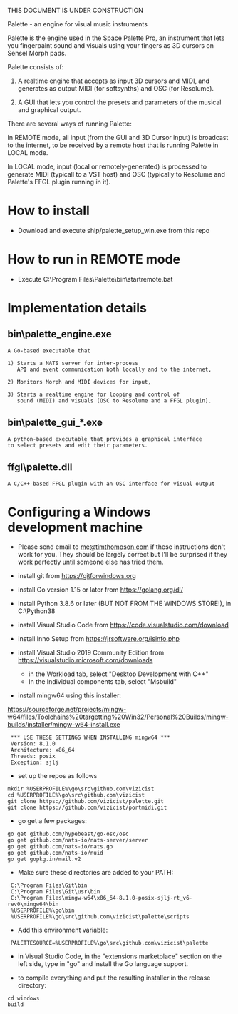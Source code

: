 THIS DOCUMENT IS UNDER CONSTRUCTION

Palette - an engine for visual music instruments

Palette is the engine used in the Space Palette Pro,
an instrument that lets you fingerpaint sound and visuals
using your fingers as 3D cursors on Sensel Morph pads.

Palette consists of:

   1) A realtime engine that accepts as input 3D cursors and MIDI,
      and generates as output MIDI (for softsynths) and OSC (for Resolume).

   2) A GUI that lets you control the presets and parameters of
      the musical and graphical output.

There are several ways of running Palette:

   In REMOTE mode, all input (from the GUI and 3D Cursor input) is
   broadcast to the internet, to be received by a remote host
   that is running Palette in LOCAL mode.

   In LOCAL mode, input (local or remotely-generated) is processed
   to generate MIDI (typicall to a VST host) and OSC (typically
   to Resolume and Palette's FFGL plugin running in it).

# How to install

- Download and execute ship/palette_setup_win.exe from this repo

# How to run in REMOTE mode

- Execute C:\Program Files\Palette\bin\startremote.bat

# Implementation details

## bin\palette_engine.exe

	A Go-based executable that

	1) Starts a NATS server for inter-process
	   API and event communication both locally and to the internet,

	2) Monitors Morph and MIDI devices for input,

	3) Starts a realtime engine for looping and control of
	   sound (MIDI) and visuals (OSC to Resolume and a FFGL plugin).

## bin\palette_gui_*.exe

	A python-based executable that provides a graphical interface
	to select presets and edit their parameters.

## ffgl\palette.dll

	A C/C++-based FFGL plugin with an OSC interface for visual output

# Configuring a Windows development machine

- Please send email to me@timthompson.com if these instructions don't work for you.  They should be largely correct but I'll be surprised if they work perfectly until someone else has tried them.

- install git from https://gitforwindows.org

- install Go version 1.15 or later from https://golang.org/dl/

- install Python 3.8.6 or later (BUT NOT FROM THE WINDOWS STORE!), in C:\Python38

- install Visual Studio Code from https://code.visualstudio.com/download

- install Inno Setup from https://jrsoftware.org/isinfo.php

- install Visual Studio 2019 Community Edition from https://visualstudio.microsoft.com/downloads

	- in the Workload tab, select "Desktop Development with C++"
	- In the Individual components tab, select "Msbuild"

- install mingw64 using this installer:

 https://sourceforge.net/projects/mingw-w64/files/Toolchains%20targetting%20Win32/Personal%20Builds/mingw-builds/installer/mingw-w64-install.exe


```
 *** USE THESE SETTINGS WHEN INSTALLING mingw64 ***
 Version: 8.1.0
 Architecture: x86_64
 Threads: posix
 Exception: sjlj
```

- set up the repos as follows

```
mkdir %USERPROFILE%\go\src\github.com\vizicist
cd %USERPROFILE%\go\src\github.com\vizicist
git clone https://github.com/vizicist/palette.git
git clone https://github.com/vizicist/portmidi.git
```

- go get a few packages:

```
go get github.com/hypebeast/go-osc/osc
go get github.com/nats-io/nats-server/server
go get github.com/nats-io/nats.go
go get github.com/nats-io/nuid
go get gopkg.in/mail.v2
```

- Make sure these directories are added to your PATH:

```
 C:\Program Files\Git\bin
 C:\Program Files\Git\usr\bin
 C:\Program Files\mingw-w64\x86_64-8.1.0-posix-sjlj-rt_v6-rev0\mingw64\bin
 %USERPROFILE%\go\bin
 %USERPROFILE%\go\src\github.com\vizicist\palette\scripts
```

- Add this environment variable:

```
 PALETTESOURCE=%USERPROFILE%\go\src\github.com\vizicist\palette
```

- in Visual Studio Code, in the "extensions marketplace" section on the left side,
    type in "go" and install the Go language support.

- to compile everything and put the resulting installer in the release directory:

```
cd windows
build
```
